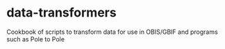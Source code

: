 # data-transformers
Cookbook of scripts to transform data for use in OBIS/GBIF and programs such as Pole to Pole
